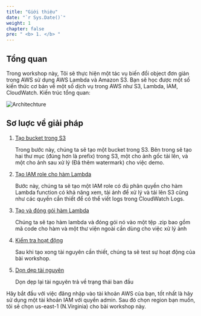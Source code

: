 ```yaml
---
title: "Giới thiệu"
date: "`r Sys.Date()`"
weight: 1
chapter: false
pre: " <b> 1. </b> "
---
```


## Tổng quan

Trong workshop này, Tôi sẽ thực hiện một tác vụ biến đổi object đơn giản trong AWS sử dụng AWS Lambda và Amazon S3. Bạn sẽ học được một số kiến thức cơ bản về một số dịch vụ trong AWS như S3, Lambda, IAM, CloudWatch. Kiến trúc tổng quan:

![Architechture](/images/1-Introduce/Architechture.png?featherlight=false)

## Sơ luợc về giải pháp

1. [Tạo bucket trong S3](2-creates3bucket/)

   Trong bước này, chúng ta sẽ tạo một bucket trong S3. Bên trong sẽ tạo hai thư mục (đúng hơn là prefix) trong S3, một cho ảnh gốc tải lên, và một cho ảnh sau xử lý (Đã thêm watermark) cho việc demo.

2. [Tạo IAM role cho hàm Lambda](3-createiamrole/)

   Bước này, chúng ta sẽ tạo một IAM role có đủ phân quyền cho hàm Lambda function có khả năng xem, tải ảnh để xử lý và tải lên S3 cũng như các quyền cần thiết để có thể viết logs trong CloudWatch Logs.

3. [Tạo và đóng gói hàm Lambda](4-packaginglambda/)

   Chúng ta sẽ tạo hàm lambda và đóng gói nó vào một tệp .zip bao gồm mã code cho hàm và một thư viện ngoài cần dùng cho việc xử lý ảnh

4. [Kiểm tra hoạt động](5-testing/)

   Sau khi tạo xong tài nguyên cần thiết, chúng ta sẽ test sự hoạt động của bài workshop.

5. [Dọn dẹp tài nguyên](6-cleanup/)

   Dọn dẹp lại tài nguyên trả về trạng thái ban đầu

Hãy bắt đầu với việc đăng nhập vào tài khoản AWS của bạn, tốt nhất là hãy sử dụng một tài khoản IAM với quyền admin. Sau đó chọn region bạn muốn, tôi sẽ chọn us-east-1 (N.Virginia) cho bài workshop này.
